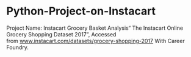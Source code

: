 # Python-Project-on-Instacart
Project Name: Instacart Grocery Basket Analysis“ The Instacart Online Grocery Shopping Dataset 2017”, Accessed from www.instacart.com/datasets/grocery-shopping-2017
With Career Foundry.
